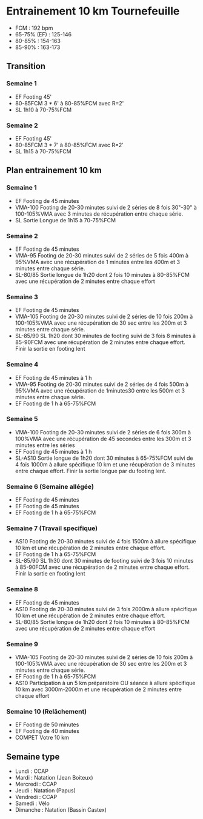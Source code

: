 # Entrainement 10 km Tournefeuille

- FCM : 192 bpm
- 65-75% (EF) : 125-146
- 80-85% : 154-163
- 85-90% : 163-173

## Transition

### Semaine 1
- EF	Footing 45'
- 80-85FCM	3 * 6' à 80-85%FCM avec R=2'
- SL	1h10 à 70-75%FCM

### Semaine 2
- EF	Footing 45'
- 80-85FCM	3 * 7' à 80-85%FCM avec R=2'
- SL	1h15 à 70-75%FCM

## Plan entrainement 10 km

### Semaine 1
- EF	Footing de 45 minutes
- VMA-100	Footing de 20-30 minutes suivi de 2 séries de 8 fois 30"-30" à 100-105%VMA avec 3 minutes de récupération entre chaque série.
- SL	Sortie Longue de 1h15 à 70-75%FCM

### Semaine 2
- EF	Footing de 45 minutes
- VMA-95	Footing de 20-30 minutes suivi de 2 séries de 5 fois 400m à 95%VMA avec une récupération de 1 minutes entre les 400m et 3 minutes entre chaque série.
- SL-80/85	Sortie longue de 1h20 dont 2 fois 10 minutes à 80-85%FCM avec une récupération de 2 minutes entre chaque effort

### Semaine 3
- EF	Footing de 45 minutes
- VMA-105	Footing de 20-30 minutes suivi de 2 séries de 10 fois 200m à 100-105%VMA avec une récupération de 30 sec entre les 200m et 3 minutes entre chaque série.
- SL-85/90	SL 1h20 dont 30 minutes de footing suivi de 3 fois 8 minutes à 85-90FCM avec une récupération de 2 minutes entre chaque effort. Finir la sortie en footing lent

### Semaine 4
- EF	Footing de 45 minutes à 1 h
- VMA-95	Footing de 20-30 minutes suivi de 2 séries de 4 fois 500m à 95%VMA avec une récupération de 1minutes30 entre les 500m et 3 minutes entre chaque série.
- EF	Footing de 1 h à 65-75%FCM

### Semaine 5
- VMA-100	Footing de 20-30 minutes suivi de 2 séries de 6 fois 300m à 100%VMA avec une récupération de 45 secondes entre les 300m et 3 minutes entre les séries
- EF	Footing de 45 minutes à 1 h
- SL-AS10	Sortie longue de 1h20 dont 30 minutes à 65-75%FCM suivi de 4 fois 1000m à allure spécifique 10 km et une récupération de 3 minutes entre chaque effort. Finir la sortie longue par du footing lent.

### Semaine 6 (Semaine allégée)
- EF	Footing de 45 minutes
- EF	Footing de 45 minutes
- EF	Footing de 1 h à 65-75%FCM

### Semaine 7 (Travail specifique)
- AS10	Footing de 20-30 minutes suivi de 4 fois 1500m à allure spécifique 10 km et une récupération de 2 minutes entre chaque effort.
- EF	Footing de 1 h à 65-75%FCM
- SL-85/90	SL 1h30 dont 30 minutes de footing suivi de 3 fois 10 minutes à 85-90FCM avec une récupération de 2 minutes entre chaque effort. Finir la sortie en footing lent

###  Semaine 8
- EF	Footing de 45 minutes
- AS10	Footing de 20-30 minutes suivi de 3 fois 2000m à allure spécifique 10 km et une récupération de 2 minutes entre chaque effort.
- SL-80/85	Sortie longue de 1h20 dont 2 fois 10 minutes à 80-85%FCM avec une récupération de 2 minutes entre chaque effort

###  Semaine 9
- VMA-105	Footing de 20-30 minutes suivi de 2 séries de 10 fois 200m à 100-105%VMA avec une récupération de 30 sec entre les 200m et 3 minutes entre chaque série.
- EF	Footing de 1 h à 65-75%FCM
- AS10	Participation à un 5 km préparatoire OU séance à allure spécifique 10 km avec 3000m-2000m et une récupération de 2 minutes entre chaque effort

###  Semaine 10 (Relâchement)
- EF	Footing de 50 minutes
- EF	Footing de 40 minutes
- COMPET	Votre 10 km

## Semaine type

- Lundi : CCAP
- Mardi : Natation (Jean Boiteux)
- Mercredi : CCAP
- Jeudi : Natation (Papus)
- Vendredi : CCAP
- Samedi : Vélo
- Dimanche : Natation (Bassin Castex)









